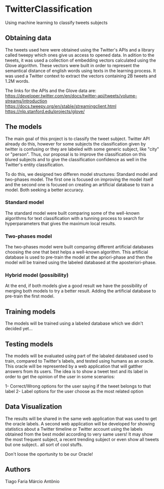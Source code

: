 # TwitterClassification
Using machine learning to classify tweets subjects


## Obtaining data

The tweets used here were obtained using the Twitter's APIs and a library called tweepy which ones give us access to opened data.
In adition to the tweets, it was used a collection of embedding vectors calculated using the Glove algorithm.
These vectors were built in order to represent the semantical distance of english words using texts in the learning process.
It was used a Twitter context to extract the vectors containing 2B tweets and 1.2M words.

The links for the APIs and the Glove data are:
https://developer.twitter.com/en/docs/twitter-api/tweets/volume-streams/introduction
https://docs.tweepy.org/en/stable/streamingclient.html
https://nlp.stanford.edu/projects/glove/


## The models

The main goal of this project is to classify the tweet subject.
Twitter API already do this, however for some subjects the classification given by twitter is confusing or they are labeled with some generic subject, like "city" or "person".
Thus, our proposal is to improve the classification on this blured subjects and to give the classification confidence as well in the Twitter's entity classification.

To do this, we designed two differen model structures: Standard model and two-phases model.
The first one is focused on improving the model itself and the second one is focused on creating an artificial database to train a model.
Both seeking a better accuracy.

### Standard model
The standard model were built comparing some of the well-known algorithms for text classification with a tunning process to search for hyperparameters that gives the maximum local results.

### Two-phases model
The two-phases model were built comparing different artificial databases choosing the one that best helps a well-known algorithm. This artificial database is used to pre-train the model at the apriori-phase and then the model will be trained using the labeled databased at the aposteriori-phase.

### Hybrid model (possibility)

At the end, if both models give a good result we have the possibility of merging both models to try a better result.
Adding the artificial database to pre-train the first model.

## Training models

The models will be trained using a labeled database which we didn't decided yet...


## Testing models

The models will be evaluated using part of the labaled databased used to train, compared to Twitter's labels, and tested using humans as an oracle.
This oracle will be represented by a web application that will gatther answers from its users.
The idea is to show a tweet text and its label in order to get the opinion of the user in some scenarios:

1- Correct/Wrong options for the user saying if the tweet belongs to that label
2- Label options for the user choose as the most related option

## Data Visualization

The results will be shared in the same web application that was used to get the oracle labels.
A second web application will be developed for showing statistics about a Twitter timeline or Twitter account using the labels obtained from the best model according to very same users!
It may show the most frequent subject, a recent trending subject or even show all tweets but one subject.. all sort of cool stuffs.

Don't loose the oportunity to be our Oracle!

## Authors

Tiago Faria
Márcio Antônio
